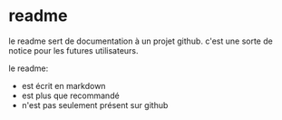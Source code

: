 # readme

le readme sert de documentation à un projet github. c'est une sorte de notice pour les futures utilisateurs.

le readme:
- est écrit en markdown
- est plus que recommandé
- n'est pas seulement présent sur github

